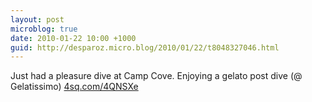 ```yaml
---
layout: post
microblog: true
date: 2010-01-22 10:00 +1000
guid: http://desparoz.micro.blog/2010/01/22/t8048327046.html
---
```

Just had a pleasure dive at Camp Cove. Enjoying a gelato post dive (@ Gelatissimo) [4sq.com/4QNSXe](http://4sq.com/4QNSXe)

